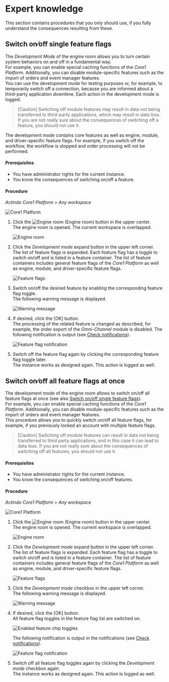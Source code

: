 # Expert knowledge

This section contains procedures that you only should use, if you fully understand the consequences resulting from these.



## Switch on&frasl;off single feature flags

The *Development Mode* of the engine room allows you to turn certain system behaviors on and off in a fundamental way.     
For example, you can enable special caching functions of the *Core1 Platform*. Additionally, you can disable module-specific features such as the import of orders and event manager features.   
You can use the development mode for testing purposes or, for example, to temporarily switch off a connection, because you are informed about a third-party application downtime. Each action in the development mode is logged.

> [Caution] Switching off module features may result in data not being transferred to third-party applications, which may result in data loss. If you are not really sure about the consequences of switching off a feature, you should not use it. 

The development mode contains core features as well as engine, module, and driver-specific feature flags. For example, if you switch off the workflow, the workflow is stopped and order processing will not be performed.


#### Prerequisites

- You have administrator rights for the current instance.
- You know the consequences of switching on/off a feature.

#### Procedure

*Actindo Core1 Platform > Any workspace*

![Core1 Platform](../../Assets/Screenshots/Core1Platform/Core1.png "[Core1 Platform]")


1. Click the ![Engine room](../../Assets/Icons/EngineRoom.png "[Engine roome]") (Engine room) button in the upper center.  
   The engine room is opened. The current workspace is overlapped.

   ![Engine room](../../Assets/Screenshots/Core1Platform/AdministratingCore1/Engineroom.png "[Engine room]")

2. Click the *Development mode* expand button in the upper left corner.   
   The list of feature flags is expanded. Each feature flag has a toggle to switch on/off and is listed in a feature container. The list of feature containers includes general feature flags of the *Core1 Platform* as well as engine, module, and driver-specific feature flags.

   ![Feature flags](../../Assets/Screenshots/Core1Platform/AdministratingCore1/EngineRoomDevelopmentMode.png "[Feature flags]")

3. Switch on/off the desired feature by enabling the corresponding feature flag toggle.   
   The following warning message is displayed.

    ![Warning message](../../Assets/Screenshots/Core1Platform/AdministratingCore1/EngineRoomDevelopmentModeWarning.png "[Warning message]")
<!---Hallo Julian, ist die Meldung nicht ein bisschen schwach?-->
4. If desired, click the [OK] button.  
   The processing of the related feature is changed as described, for example, the order export of the *Omni-Channel* module is disabled. The following notification is output (see [Check notifications](../UsingCore1/03_GeneralUIFunctions.md#check-notifications)).

   ![Feature flag notification](../../Assets/Screenshots/Core1Platform/AdministratingCore1/EngineroomFeatureFlagNotification.png "[Feature flag notification]")

5. Switch off the feature flag again by clicking the corresponding feature flag toggle later.   
   The instance works as designed again. This action is logged as well.



## Switch on&frasl;off all feature flags at once

The development mode of the engine room allows to switch on/off all feature flags at once (see also [Switch on/off single feature flags](#switch-on⁄off-single-feature-flags)).   
For example, you can enable special caching functions of the *Core1 Platform*. Additionally, you can disable module-specific features such as the import of orders and event manager features.   
This procedure allows you to quickly switch on/off all feature flags, for example, if you previously locked an account with multiple feature flags.

> [Caution] Switching off module features can result in data not being transferred to third party applications, and in this case it can lead to data loss. If you are not really sure about the consequences of switching off all features, you should not use it. 


#### Prerequisites

- You have administrator rights for the current instance.
- You know the consequences of switching on/off features.

#### Procedure

*Actindo Core1 Platform > Any workspace*

![Core1 Platform](../../Assets/Screenshots/Core1Platform/Core1.png "[Core1 Platform]")


1. Click the ![Engine room](../../Assets/Icons/EngineRoom.png "[Engine roome]") (Engine room) button in the upper center.  
   The engine room is opened. The current workspace is overlapped.

   ![Engine room](../../Assets/Screenshots/Core1Platform/AdministratingCore1/Engineroom.png "[Engine room]")


2. Click the *Development mode* expand button in the upper left corner.   
   The list of feature flags is expanded. Each feature flag has a toggle to switch on/off and is listed in a feature container. The list of feature containers includes general feature flags of the *Core1 Platform* as well as engine, module, and driver-specific feature flags.

   ![Feature flags](../../Assets/Screenshots/Core1Platform/AdministratingCore1/EngineRoomDevelopmentMode.png "[Feature flags]")

2. Click the *Development mode* checkbox in the upper left corner.   
   The following warning message is displayed.

    ![Warning message](../../Assets/Screenshots/Core1Platform/AdministratingCore1/EngineRoomDevelopmentModeWarning.png "[Warning message]")


4. If desired, click the [OK] button.  
   All feature flag toggles in the feature flag list are switched on. 

   ![Enabled feature chip toggles](../../Assets/Screenshots/Core1Platform/AdministratingCore1/EngineRoomDevModeAll.png "[Enabled feature chip toggles]")

   The following notification is output in the notifications (see [Check notifications](../UsingCore1/03_GeneralUIFunctions.md#check-notifications)).

   ![Feature flag notification](../../Assets/Screenshots/Core1Platform/AdministratingCore1/EngineRoomDevModeNotifAll.png "[Feature flag notification]")

5. Switch off all feature flag toggles again by clicking the *Development mode* checkbox again.  
   The instance works as designed again. This action is logged as well.